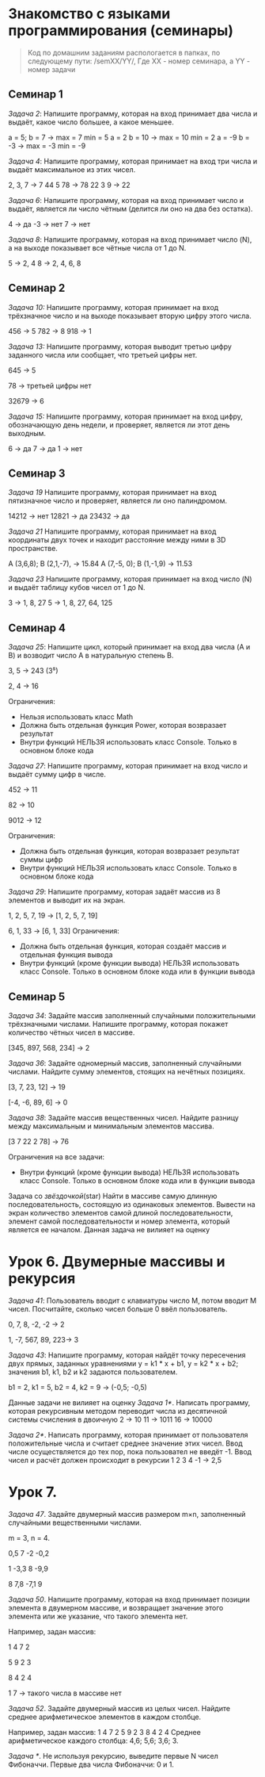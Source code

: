# Знакомство с языками программирования (семинары)

>Код по домашним заданиям распологается в папках, по следующему пути: /semXX/YY/, 
Где XX - номер семинара, а YY - номер задачи

## Семинар 1

_Задача 2_: Напишите программу, которая на вход принимает два числа и выдаёт, какое число большее, а какое меньшее.

a = 5; b = 7 -> max = 7 min = 5
a = 2 b = 10 -> max = 10 min = 2
a = -9 b = -3 -> max = -3 min = -9

_Задача 4_: Напишите программу, которая принимает на вход три числа и выдаёт максимальное из этих чисел.

2, 3, 7 -> 7
44 5 78 -> 78
22 3 9 -> 22

_Задача 6_: Напишите программу, которая на вход принимает число и выдаёт, является ли число чётным (делится ли оно на два без остатка).

4 -> да
-3 -> нет
7 -> нет

_Задача 8_: Напишите программу, которая на вход принимает число (N), а на выходе показывает все чётные числа от 1 до N.

5 -> 2, 4
8 -> 2, 4, 6, 8

## Семинар 2
_Задача 10:_ Напишите программу, которая принимает на вход трёхзначное число и на выходе показывает вторую цифру этого числа.

456 -> 5
782 -> 8
918 -> 1

_Задача 13:_ Напишите программу, которая выводит третью цифру заданного числа или сообщает, что третьей цифры нет.

645 -> 5

78 -> третьей цифры нет

32679 -> 6

_Задача 15:_ Напишите программу, которая принимает на вход цифру, обозначающую день недели, и проверяет, является ли этот день выходным.

6 -> да
7 -> да
1 -> нет

## Семинар 3
_Задача 19_
Напишите программу, которая принимает на вход пятизначное число и проверяет, является ли оно палиндромом.

14212 -> нет
12821 -> да
23432 -> да

_Задача 21_
Напишите программу, которая принимает на вход координаты двух точек и находит расстояние между ними в 3D пространстве.

A (3,6,8); B (2,1,-7), -> 15.84
A (7,-5, 0); B (1,-1,9) -> 11.53

_Задача 23_
Напишите программу, которая принимает на вход число (N) и выдаёт таблицу кубов чисел от 1 до N.

3 -> 1, 8, 27
5 -> 1, 8, 27, 64, 125


## Семинар 4

_Задача 25_: Напишите цикл, который принимает на вход два числа (A и B) и возводит число A в натуральную степень B.

3, 5 -> 243 (3⁵)

2, 4 -> 16

Ограничения:
- Нельзя использовать класс Math
- Должна быть отдельная функция Power, которая возвразает результат
- Внутри функций НЕЛЬЗЯ использовать класс Console. Только в основном блоке кода

_Задача 27_: Напишите программу, которая принимает на вход число и выдаёт сумму цифр в числе.

452 -> 11

82 -> 10

9012 -> 12

Ограничения:
- Должна быть отдельная функция, которая возвразает результат суммы цифр
- Внутри функций НЕЛЬЗЯ использовать класс Console. Только в основном блоке кода

_Задача 29_: Напишите программу, которая задаёт массив из 8 элементов и выводит их на экран.

1, 2, 5, 7, 19 -> [1, 2, 5, 7, 19]

6, 1, 33 -> [6, 1, 33]
Ограничения:
- Должна быть отдельная функция, которая создаёт массив и отдельная функция вывода
- Внутри функций (кроме функции вывода) НЕЛЬЗЯ использовать класс Console. Только в основном блоке кода или в функции вывода

## Семинар 5

_Задача 34_: Задайте массив заполненный случайными положительными трёхзначными числами. Напишите программу, которая покажет количество чётных чисел в массиве.

[345, 897, 568, 234] -> 2

_Задача 36_: Задайте одномерный массив, заполненный случайными числами. Найдите сумму элементов, стоящих на нечётных позициях.

[3, 7, 23, 12] -> 19

[-4, -6, 89, 6] -> 0

_Задача 38_: Задайте массив вещественных чисел. Найдите разницу между максимальным и минимальным элементов массива.

[3 7 22 2 78] -> 76

Ограничения на все задачи:
- Внутри функций (кроме функции вывода) НЕЛЬЗЯ использовать класс Console. Только в основном блоке кода или в функции вывода

Задача со _звёздочкой_(star)
Найти в массиве самую длинную последовательность, состоящую из одинаковых элементов. Вывести на экран количество элементов самой длиной последовательности, элемент самой последовательности и номер элемента, который является ее началом.
Данная задача не вилияет на оценку

# Урок 6. Двумерные массивы и рекурсия
_Задача 41_: Пользователь вводит с клавиатуры число M, потом вводит M чисел. Посчитайте, сколько чисел больше 0 ввёл пользователь.

0, 7, 8, -2, -2 -> 2

1, -7, 567, 89, 223-> 3

_Задача 43_: Напишите программу, которая найдёт точку пересечения двух прямых, заданных уравнениями y = k1 * x + b1, y = k2 * x + b2; значения b1, k1, b2 и k2 задаются пользователем.

b1 = 2, k1 = 5, b2 = 4, k2 = 9 -> (-0,5; -0,5)

Данные задачи не вилияет на оценку
_Задача 1*_. Написать программу, которая рекурсивным методом переводит числа из десятичной системы счисления в двоичную
2 -> 10
11 -> 1011
16 -> 10000

_Задача 2*_. Написать программу, которая принимает от пользователя положительные числа и считает среднее значение этих чисел.
Ввод числе осуществляется до тех пор, пока пользовател не введёт -1. Ввод чисел и расчёт должен происходит в рекурсии
1
2
3
4
-1
-> 2,5

# Урок 7.

_Задача 47_. Задайте двумерный массив размером m×n, заполненный случайными вещественными числами.

m = 3, n = 4.

0,5 7 -2 -0,2

1 -3,3 8 -9,9

8 7,8 -7,1 9

_Задача 50_. Напишите программу, которая на вход принимает позиции элемента в двумерном массиве, и возвращает значение этого элемента или же указание, что такого элемента нет.

Например, задан массив:

1 4 7 2

5 9 2 3

8 4 2 4

1
7 -> такого числа в массиве нет

_Задача 52_. Задайте двумерный массив из целых чисел. Найдите среднее арифметическое элементов в каждом столбце.

Например, задан массив:
1 4 7 2
5 9 2 3
8 4 2 4
Среднее арифметическое каждого столбца: 4,6; 5,6; 3,6; 3.

_Задача *_. Не используя рекурсию, выведите первые N чисел Фибоначчи. Первые два числа Фибоначчи: 0 и 1.